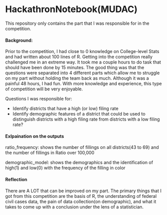 # HackathronNotebook(MUDAC)

This repository only contains the part that I was responsible for in the competition.

#### Background:
  
  Prior to the competition, I had close to 0 knowledge on College-level Stats and had written about 100 lines of R. 
  Getting into the competition really challenged me in an extreme way. It took me a couple hours to do task that should 
  have been done by 15 minutes. The good thing was that the questions were separated into 4 different parts which allow 
  me to struggle on my part without holding the team back as much. Although it was a painful 48 hours, I had fun. 
  With more knowledge and experience, this type of competition will be very enjoyable.

Questions I was responsible for:

-  Identify districts that have a high (or low) filing rate
-  Identify demographic features of a district that could be used to distinguish districts with a high filing rate 
from districts with a low filing rate?

#### Exlpaination on the outputs

ratio_frequency: shows the number of fillings on all districts(43 to 69) and the number of fillings in Ratio over 100,000

demographic_model: shows the demographics and the identification of high(1) and low(0) with the frequency of the filling in color

#### Reflection

There are A LOT that can be improved on my part. The primary things that I got from this competition are the basis of R, the understanding of federal civil cases data, the pain of data collection(on demographic), and what it takes to come up with a conclusion under the lens of a statistician. 
